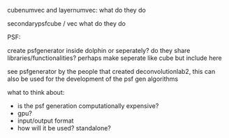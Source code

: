 
cubenumvec and layernumvec: what do they do

secondarypsfcube / vec what do they do






PSF:

create psfgenerator inside dolphin or seperately? do they share libraries/functionalities? perhaps make seperate like cube but include here

see psfgenerator by the people that created deconvolutionlab2, this can also be used for the development of the psf gen algorithms

what to think about:
- is the psf generation computationally expensive?
- gpu?
- input/output format
- how will it be used? standalone?







